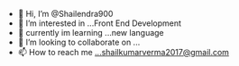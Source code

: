- 👋 Hi, I’m @Shailendra900
- 👀 I’m interested in ...Front End Development
- 🌱 currently im learning ...new language
- 💞️ I’m looking to collaborate on ...
- 📫 How to reach me ...shailkumarverma2017@gmail.com

<!---
Shailendra900/Shailendra900 is a ✨ special ✨ repository because its `README.md` (this file) appears on your GitHub profile.
You can click the Preview link to take a look at your changes.
--->
